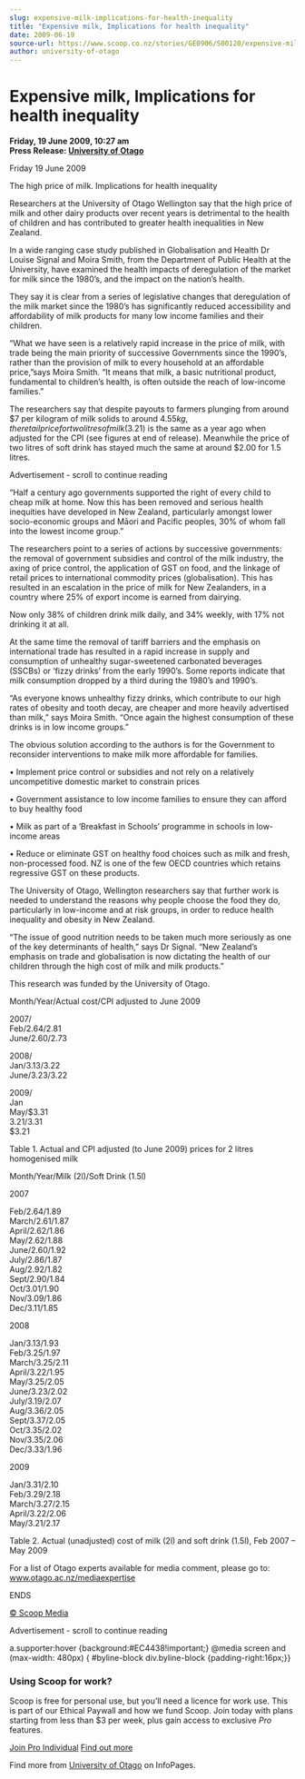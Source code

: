 ```yaml
---
slug: expensive-milk-implications-for-health-inequality
title: "Expensive milk, Implications for health inequality"
date: 2009-06-19
source-url: https://www.scoop.co.nz/stories/GE0906/S00120/expensive-milk-implications-for-health-inequality.htm
author: university-of-otago
---
```

Expensive milk, Implications for health inequality
==================================================

**Friday, 19 June 2009, 10:27 am**  
**Press Release: [University of Otago](https://info.scoop.co.nz/University_of_Otago)**

Friday 19 June 2009

The high price of milk. Implications for health inequality

Researchers at the University of Otago Wellington say that the high price of milk and other dairy products over recent years is detrimental to the health of children and has contributed to greater health inequalities in New Zealand.

In a wide ranging case study published in Globalisation and Health Dr Louise Signal and Moira Smith, from the Department of Public Health at the University, have examined the health impacts of deregulation of the market for milk since the 1980’s, and the impact on the nation’s health.

They say it is clear from a series of legislative changes that deregulation of the milk market since the 1980’s has significantly reduced accessibility and affordability of milk products for many low income families and their children.

“What we have seen is a relatively rapid increase in the price of milk, with trade being the main priority of successive Governments since the 1990’s, rather than the provision of milk to every household at an affordable price,”says Moira Smith. “It means that milk, a basic nutritional product, fundamental to children’s health, is often outside the reach of low-income families.”

The researchers say that despite payouts to farmers plunging from around $7 per kilogram of milk solids to around $4.55kg, the retail price for two litres of milk ($3.21) is the same as a year ago when adjusted for the CPI (see figures at end of release). Meanwhile the price of two litres of soft drink has stayed much the same at around $2.00 for 1.5 litres.

Advertisement - scroll to continue reading





“Half a century ago governments supported the right of every child to cheap milk at home. Now this has been removed and serious health inequities have developed in New Zealand, particularly amongst lower socio-economic groups and Māori and Pacific peoples, 30% of whom fall into the lowest income group.”

The researchers point to a series of actions by successive governments: the removal of government subsidies and control of the milk industry, the axing of price control, the application of GST on food, and the linkage of retail prices to international commodity prices (globalisation). This has resulted in an escalation in the price of milk for New Zealanders, in a country where 25% of export income is earned from dairying.

Now only 38% of children drink milk daily, and 34% weekly, with 17% not drinking it at all.

At the same time the removal of tariff barriers and the emphasis on international trade has resulted in a rapid increase in supply and consumption of unhealthy sugar-sweetened carbonated beverages (SSCBs) or ‘fizzy drinks’ from the early 1990’s. Some reports indicate that milk consumption dropped by a third during the 1980’s and 1990’s.

“As everyone knows unhealthy fizzy drinks, which contribute to our high rates of obesity and tooth decay, are cheaper and more heavily advertised than milk,” says Moira Smith. “Once again the highest consumption of these drinks is in low income groups.”

The obvious solution according to the authors is for the Government to reconsider interventions to make milk more affordable for families.

• Implement price control or subsidies and not rely on a relatively uncompetitive domestic market to constrain prices

• Government assistance to low income families to ensure they can afford to buy healthy food

• Milk as part of a ‘Breakfast in Schools’ programme in schools in low-income areas

• Reduce or eliminate GST on healthy food choices such as milk and fresh, non-processed food. NZ is one of the few OECD countries which retains regressive GST on these products.

The University of Otago, Wellington researchers say that further work is needed to understand the reasons why people choose the food they do, particularly in low-income and at risk groups, in order to reduce health inequality and obesity in New Zealand.

“The issue of good nutrition needs to be taken much more seriously as one of the key determinants of health,” says Dr Signal. “New Zealand’s emphasis on trade and globalisation is now dictating the health of our children through the high cost of milk and milk products.”

This research was funded by the University of Otago.

Month/Year/Actual cost/CPI adjusted to June 2009

2007/  
Feb/$2.64/$2.81  
June/$2.60/$2.73

2008/  
Jan/$3.13/$3.22  
June/$3.23/$3.22

2009/  
Jan  
May/$3.31  
$3.21/$3.31  
$3.21

Table 1. Actual and CPI adjusted (to June 2009) prices for 2 litres homogenised milk

Month/Year/Milk (2l)/Soft Drink (1.5l)

2007

Feb/$2.64/$1.89  
March/$2.61/$1.87  
April/$2.62/$1.86  
May/$2.62/$1.88  
June/$2.60/$1.92  
July/$2.86/$1.87  
Aug/$2.92/$1.82  
Sept/$2.90/$1.84  
Oct/$3.01/$1.90  
Nov/$3.09/$1.86  
Dec/$3.11/$1.85

2008

Jan/$3.13/$1.93  
Feb/$3.25/$1.97  
March/$3.25/$2.11  
April/$3.22/$1.95  
May/$3.25/$2.05  
June/$3.23/$2.02  
July/$3.19/$2.07  
Aug/$3.36/$2.05  
Sept/$3.37/$2.05  
Oct/$3.35/$2.02  
Nov/$3.35/$2.06  
Dec/$3.33/$1.96

2009

Jan/$3.31/$2.10  
Feb/$3.29/$2.18  
March/$3.27/$2.15  
April/$3.22/$2.06  
May/$3.21/$2.17

Table 2. Actual (unadjusted) cost of milk (2l) and soft drink (1.5l), Feb 2007 – May 2009

For a list of Otago experts available for media comment, please go to:  
www.otago.ac.nz/mediaexpertise

ENDS

[© Scoop Media](http://www.scoop.co.nz/about/terms.html)  

Advertisement - scroll to continue reading



a.supporter:hover {background:#EC4438!important;} @media screen and (max-width: 480px) { #byline-block div.byline-block {padding-right:16px;}}

### Using Scoop for work?

Scoop is free for personal use, but you’ll need a licence for work use. This is part of our Ethical Paywall and how we fund Scoop. Join today with plans starting from less than $3 per week, plus gain access to exclusive _Pro_ features.  
  
[Join Pro Individual](https://pro.scoop.co.nz/Individual/?from=ProIn24) [Find out more](https://pro.scoop.co.nz/using-scoop-for-work/?from=ProIn24)

Find more from [University of Otago](https://info.scoop.co.nz/University_of_Otago) on InfoPages.
